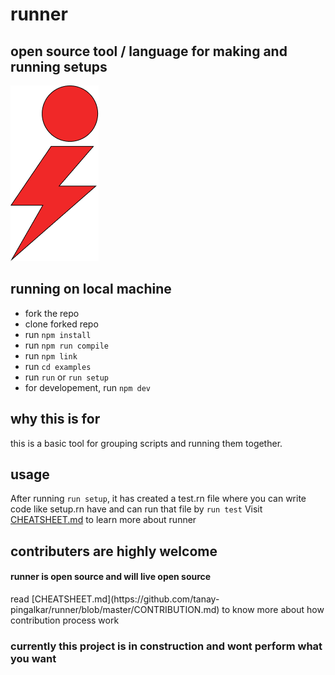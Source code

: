 # runner

## open source tool / language for making and running setups

![alt text](https://github.com/tanay-pingalkar/runner/blob/master/Frame%201.png)

## running on local machine

- fork the repo
- clone forked repo
- run `npm install`
- run `npm run compile`
- run `npm link`
- run `cd examples`
- run `run` or `run setup`
- for developement, run `npm dev`

## why this is for

this is a basic tool for grouping scripts and running them together.

## usage

After running `run setup`, it has created a test.rn file where you can write code like setup.rn have and can run that file by `run test`
Visit [CHEATSHEET.md](https://github.com/tanay-pingalkar/runner/blob/master/CHEATSHEET.md) to learn more about runner

## contributers are highly welcome
<h4> runner is open source and will live open source </h4>
read  [CHEATSHEET.md](https://github.com/tanay-pingalkar/runner/blob/master/CONTRIBUTION.md) to know more about how contribution process work

### currently this project is in construction and wont perform what you want
